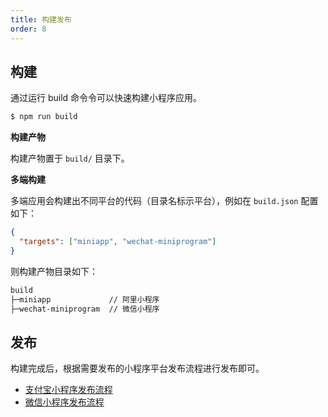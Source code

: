 ```yaml
---
title: 构建发布
order: 8
---
```


## 构建

通过运行 build 命令令可以快速构建小程序应用。

```bash
$ npm run build
```

**构建产物**

构建产物置于 `build/` 目录下。

**多端构建**

多端应用会构建出不同平台的代码（目录名标示平台），例如在 `build.json` 配置如下：

```json
{
  "targets": ["miniapp", "wechat-miniprogram"]
}
```

则构建产物目录如下：

```markdown
build
├─miniapp             // 阿里小程序
├─wechat-miniprogram  // 微信小程序
```


## 发布

构建完成后，根据需要发布的小程序平台发布流程进行发布即可。

- [支付宝小程序发布流程](https://opendocs.alipay.com/mini/introduce/release)
- [微信小程序发布流程](https://developers.weixin.qq.com/miniprogram/dev/framework/quickstart/release.html#%E5%B0%8F%E7%A8%8B%E5%BA%8F%E7%9A%84%E7%89%88%E6%9C%AC)
